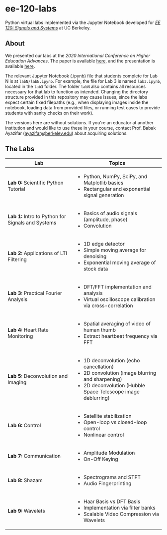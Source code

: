 # ee-120-labs
Python virtual labs implemented via the Jupyter Notebook developed for <a href="https://www2.eecs.berkeley.edu/Courses/EE120/">*EE 120: Signals and Systems*</a> at UC Berkeley. 

## About

We presented our labs at the *2020 International Conference on Higher Education Advances*. The paper is available [here](http://headconf.org/wp-content/uploads/pdfs/11308.pdf), and the presentation is available [here](https://drive.google.com/drive/folders/17B5A7IzlPZ4XTkwEH-Kr77HNkN9gyxgh?usp=sharing).

The relevant Jupyter Notebook (.ipynb) file that students complete for Lab N is at `labN/labN.ipynb`. For example, the file for Lab 3 is named `lab3.ipynb`, located in the `lab3` folder. The folder `labN` also contains all resources necessary for that lab to function as intended. Changing the directory structure provided in this repository may cause issues, since the labs expect certain fixed filepaths (e.g., when displaying images inside the notebook, loading data from provided files, or running test cases to provide students with sanity checks on their work).

The versions here are without solutions. If you're an educator at another institution and would like to use these in your course, contact Prof. Babak Ayazifar (ayazifar@berkeley.edu) about acquiring solutions.

## The Labs


| Lab                                                 | Topics        |
| ----------------------------------------------------|---------------|
| **Lab 0:** Scientific Python Tutorial               | <ul><li>Python, NumPy, SciPy, and Matplotlib basics</li><li>Rectangular and exponential signal generation</li></ul>|
| **Lab 1:** Intro to Python for Signals and Systems  | <ul><li>Basics of audio signals (amplitude, phase)</li><li>Convolution</li></ul> |
| **Lab 2:** Applications of LTI Filtering            | <ul><li>1D edge detector</li><li>Simple moving average for denoising</li><li>Exponential moving average of stock data</li></ul> |
| **Lab 3:** Practical Fourier Analysis               | <ul><li>DFT/FFT implementation and analysis</li><li>Virtual oscilloscope calibration via cross-correlation</li></ul> |
| **Lab 4:** Heart Rate Monitoring                    | <ul><li>Spatial averaging of video of human thumb</li><li>Extract heartbeat frequency via FFT</li></ul> |
| **Lab 5:** Deconvolution and Imaging                | <ul><li>1D deconvolution (echo cancellation)</li><li>2D convolution (image blurring and sharpening)</li><li>2D deconvolution (Hubble Space Telescope image deblurring)</li></ul>      |
| **Lab 6:** Control                                  | <ul><li>Satellite stabilization</li><li>Open-loop vs closed-loop control</li><li>Nonlinear control</li></ul>|
| **Lab 7:** Communication                            | <ul><li>Amplitude Modulation</li><li>On-Off Keying</li></ul>|
| **Lab 8:** Shazam                                   | <ul><li>Spectrograms and STFT</li><li>Audio Fingerprinting</li></ul>|
| **Lab 9:** Wavelets                                 | <ul><li>Haar Basis vs DFT Basis</li><li>Implementation via filter banks</li><li>Scalable Video Compression via Wavelets</li></ul>|
